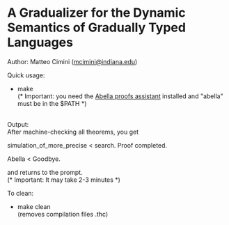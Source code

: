 # A Gradualizer for the Dynamic Semantics of Gradually Typed Languages

Author: Matteo Cimini (mcimini@indiana.edu)

Quick usage: <br />
<ul>
<li> make 
 <br />    (* Important: you need the <a href="http://abella-prover.org">Abella proofs assistant</a> installed and "abella" must be in the $PATH *)  
</ul>
 <br />
Output: <br />
After machine-checking all theorems, you get 

simulation_of_more_precise < search.
Proof completed.

Abella < Goodbye.

and returns to the prompt. 
<br />(* Important: It may take 2-3 minutes *)  

To clean: <br />
<ul>
<li> make clean 
	<br />  (removes compilation files .thc)
</ul>

